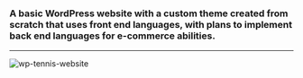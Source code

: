 ### A basic WordPress website with a custom theme created from scratch that uses front end languages, with plans to implement back end languages for e-commerce abilities.

___

![wp-tennis-website](https://user-images.githubusercontent.com/29030325/59977775-60965080-958a-11e9-8901-8def74f9cd69.png)
